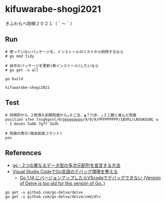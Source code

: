# kifuwarabe-shogi2021

きふわらべ将棋２０２１（＾～＾）

## Run

```shell
# 使っていないパッケージを、インストールのリストから削除するなら
# go mod tidy

# 自作のパッケージを更新(再インストール)したいなら
# go get -u all

go build

kifuwarabe-shogi2021
```

## Test

```shell
# 将棋所から ２枚落ち初期局面から△６二玉、▲７六歩、△３二銀と進んだ局面
position sfen lnsgkgsnl/9/ppppppppp/9/9/9/PPPPPPPPP/1B5R1/LNSGKGSNL w - 1 moves 5a6b 7g7f 3a3b

# 局面の表示(独自拡張コマンド)
pos
```

## References

* [go - 2つの異なるデータ型の多次元配列を宣言する方法](https://cloud6.net/so/go/977771)
* [Visual Studio CodeでGo言語のデバッグ環境を整える](https://qiita.com/momotaro98/items/7fbcad57a9d8488fe999)
  * [Go 1.14 にバージョンアップしたらVScodeでデバッグできない (Version of Delve is too old for this version of Go..)](https://madadou.info/2020/07/31/post-2108/)

```shell
go get -u github.com/go-delve/delve
go get -u github.com/go-delve/delve/cmd/dlv
```
